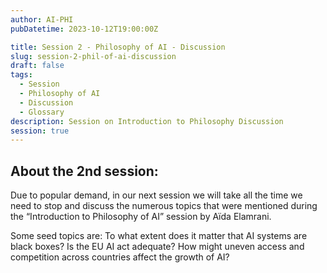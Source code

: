 ```yaml
---
author: AI-PHI
pubDatetime: 2023-10-12T19:00:00Z

title: Session 2 - Philosophy of AI - Discussion
slug: session-2-phil-of-ai-discussion
draft: false
tags:
  - Session
  - Philosophy of AI
  - Discussion
  - Glossary
description: Session on Introduction to Philosophy Discussion
session: true
---
```


## About the 2nd session:

Due to popular demand, in our next session we will take all the time we need to stop and discuss the numerous topics that were mentioned during the “Introduction to Philosophy of AI” session by Aïda Elamrani.

Some seed topics are:
To what extent does it matter that AI systems are black boxes?
Is the EU AI act adequate? How might uneven access and competition across countries affect the growth of AI?
